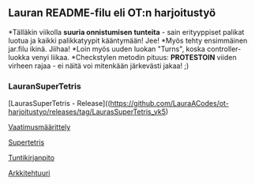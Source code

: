 ## Lauran README-filu eli OT:n harjoitustyö

*Tälläkin viikolla **suuria onnistumisen tunteita** - sain erityyppiset palikat luotua ja kaikki palikkatyypit kääntymään! Jee!
*Myös tehty ensimmäinen jar.filu ikinä. Jiihaa!
*Loin myös uuden luokan "Turns", koska controller-luokka venyi liikaa. 
*Checkstylen metodin pituus: **PROTESTOIN** viiden virheen rajaa - ei näitä voi mitenkään järkevästi jakaa! ;)


### LauranSuperTetris
[LaurasSuperTetris - Release]((https://github.com/LauraACodes/ot-harjoitustyo/releases/tag/LaurasSuperTetris_vk5)

[Vaatimusmäärittely](https://github.com/LauraACodes/ot-harjoitustyo/tree/master/dokumentaatio/vaatimusmaarittely.md)

[Supertetris](https://github.com/LauraACodes/ot-harjoitustyo/tree/master/LaurasSuperTetris)

[Tuntikirjanpito](https://github.com/LauraACodes/ot-harjoitustyo/tree/master/dokumentaatio/tuntikirjanpito.md)

[Arkkitehtuuri](https://github.com/LauraACodes/ot-harjoitustyo/tree/master/dokumentaatio/arkkitehtuuri.md)


